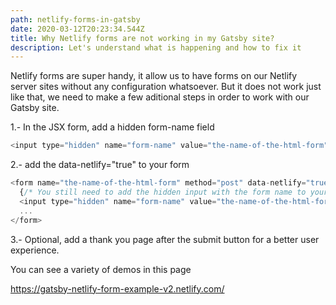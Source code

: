 ```yaml
---
path: netlify-forms-in-gatsby
date: 2020-03-12T20:23:34.544Z
title: Why Netlify forms are not working in my Gatsby site?
description: Let's understand what is happening and how to fix it
---
```


Netlify forms are super handy, it allow us to have forms on our Netlify server sites without any configuration whatsoever.
But it does not work just like that, we need to make a few aditional steps in order to work with our Gatsby site.

1.- In the JSX form, add a hidden form-name field 

```js
<input type="hidden" name="form-name" value="the-name-of-the-html-form" />.
```

2.- add the data-netlify="true" to your form

```js
<form name="the-name-of-the-html-form" method="post" data-netlify="true" data-netlify-honeypot="bot-field">
  {/* You still need to add the hidden input with the form name to your JSX form */}
  <input type="hidden" name="form-name" value="the-name-of-the-html-form" />
  ...
</form>
```

3.- Optional, add a thank you page after the submit button for a better user experience.

You can see a variety of demos in this page

https://gatsby-netlify-form-example-v2.netlify.com/


